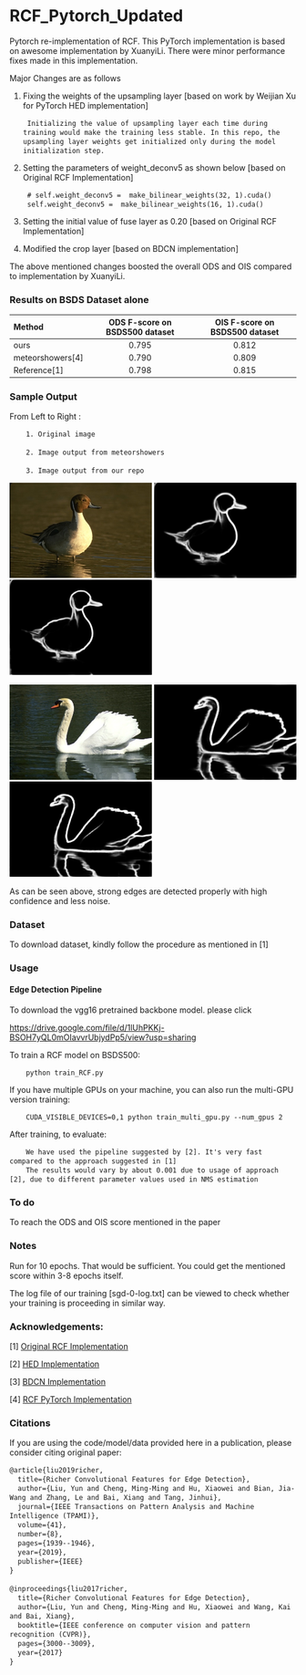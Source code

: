 # RCF_Pytorch_Updated
Pytorch re-implementation of RCF. This PyTorch implementation is based on awesome implementation by XuanyiLi.
There were minor performance fixes made in this implementation.

Major Changes are as follows
1. Fixing the weights of the upsampling layer [based on work by Weijian Xu for PyTorch HED  implementation]
   
        Initializing the value of upsampling layer each time during training would make the training less stable. In this repo, the upsampling layer weights get initialized only during the model initialization step.

2. Setting the parameters of weight_deconv5 as shown below [based on Original RCF Implementation]
        
        # self.weight_deconv5 =  make_bilinear_weights(32, 1).cuda()   
        self.weight_deconv5 =  make_bilinear_weights(16, 1).cuda()
        
3. Setting the initial value of fuse layer as 0.20 [based on Original RCF Implementation]
4. Modified the crop layer [based on BDCN implementation]

The above mentioned changes boosted the overall ODS and OIS compared to implementation by XuanyiLi.



### Results on BSDS Dataset alone

| Method |ODS F-score on BSDS500 dataset |OIS F-score on BSDS500 dataset|
|:---|:---:|:---:|
|ours| 0.795 | 0.812 |
|meteorshowers[4]| 0.790 | 0.809 |
| Reference[1]| 0.798 | 0.815  |



### Sample Output

From Left to Right  : 

        1. Original image
        
        2. Image output from meteorshowers
        
        3. Image output from our repo

<p float="left">
  <img src="/results/43051.jpg" width="250" />
  <img src="/results/43051_meteorshowers.png" width="250" />
  <img src="/results/43051_ours.png" width="250" />
</p>


<p float="left">
  <img src="/results/8068.jpg" width="250" />
  <img src="/results/8068_meteorshowers.png" width="250" />
  <img src="/results/8068_ours.png" width="250" />
</p>


As can be seen above, strong edges are detected properly with high confidence and less noise.

### Dataset
To download dataset, kindly follow the procedure as mentioned in [1]


### Usage

#### Edge Detection Pipeline

To download the vgg16 pretrained backbone model. please click

https://drive.google.com/file/d/1lUhPKKj-BSOH7yQL0mOIavvrUbjydPp5/view?usp=sharing

To train a RCF model on BSDS500:

        python train_RCF.py

If you have multiple GPUs on your machine, you can also run the multi-GPU version training:

        CUDA_VISIBLE_DEVICES=0,1 python train_multi_gpu.py --num_gpus 2

After training, to evaluate:

        We have used the pipeline suggested by [2]. It's very fast compared to the approach suggested in [1]
        The results would vary by about 0.001 due to usage of approach [2], due to different parameter values used in NMS estimation


### To do
To reach the ODS and OIS score mentioned in the paper


### Notes
Run for 10 epochs. That would be sufficient. You could get the mentioned score within 3-8 epochs itself.

The log file of our training  [sgd-0-log.txt] can be viewed to check whether your training is proceeding in similar way.

### Acknowledgements:

[1] <a href="https://github.com/yun-liu/rcf">Original RCF Implementation</a> 

[2] <a href="https://github.com/xwjabc/hed">HED Implementation</a> 

[3] <a href="https://github.com/pkuCactus/BDCN">BDCN Implementation</a> 

[4] <a href="https://github.com/meteorshowers/RCF-pytorch">RCF PyTorch Implementation</a>



### Citations

If you are using the code/model/data provided here in a publication, please consider citing original paper:

    @article{liu2019richer,
      title={Richer Convolutional Features for Edge Detection},
      author={Liu, Yun and Cheng, Ming-Ming and Hu, Xiaowei and Bian, Jia-Wang and Zhang, Le and Bai, Xiang and Tang, Jinhui},
      journal={IEEE Transactions on Pattern Analysis and Machine Intelligence (TPAMI)},
      volume={41},
      number={8},
      pages={1939--1946},
      year={2019},
      publisher={IEEE}
    }

    @inproceedings{liu2017richer,
      title={Richer Convolutional Features for Edge Detection},
      author={Liu, Yun and Cheng, Ming-Ming and Hu, Xiaowei and Wang, Kai and Bai, Xiang},
      booktitle={IEEE conference on computer vision and pattern recognition (CVPR)},
      pages={3000--3009},
      year={2017}
    }
